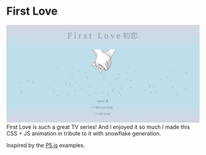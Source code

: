 # First Love
![demo](static/demo.PNG)
First Love is such a great TV series! And I enjoyed it so much I made this CSS + JS animation in tribute to it with snowflake generation.

Inspired by the [P5.js](https://p5js.org/examples/) examples.

